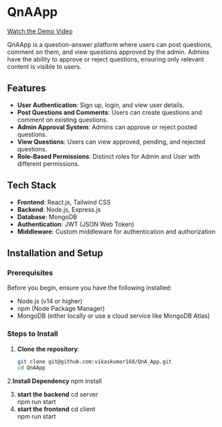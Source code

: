 # QnAApp  

[Watch the Demo Video]((https://drive.google.com/drive/folders/1v91yF6IUTdrZA3CGQG3IcRKYiRzPF2ws?usp=sharing))  

QnAApp is a question-answer platform where users can post questions, comment on them, and view questions approved by the admin. Admins have the ability to approve or reject questions, ensuring only relevant content is visible to users.  

## Features  

- **User Authentication**: Sign up, login, and view user details.  
- **Post Questions and Comments**: Users can create questions and comment on existing questions.  
- **Admin Approval System**: Admins can approve or reject posted questions.  
- **View Questions**: Users can view approved, pending, and rejected questions.  
- **Role-Based Permissions**: Distinct roles for Admin and User with different permissions.  

## Tech Stack  

- **Frontend**: React.js, Tailwind CSS  
- **Backend**: Node.js, Express.js  
- **Database**: MongoDB  
- **Authentication**: JWT (JSON Web Token)  
- **Middleware**: Custom middleware for authentication and authorization  

## Installation and Setup  

### Prerequisites  

Before you begin, ensure you have the following installed:  

- Node.js (v14 or higher)  
- npm (Node Package Manager)  
- MongoDB (either locally or use a cloud service like MongoDB Atlas)  

### Steps to Install  

1. **Clone the repository**:  
   ```bash  
   git clone git@github.com:vikaskumar168/QnA_App.git  
   cd QnAApp
2.**Install Dependency**
npm install

3. **start the backend**
  cd server  
  npm run start
4. **start the frontend**
 cd client  
npm run start
